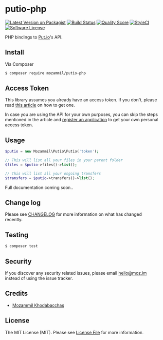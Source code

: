 # putio-php

[![Latest Version on Packagist](https://img.shields.io/packagist/v/Mozammil/putio-php.svg?style=flat-square)](https://packagist.org/packages/Mozammil/putio-php)
[![Build Status](https://img.shields.io/travis/Mozammil/putio-php/master.svg?style=flat-square)](https://travis-ci.org/Mozammil/putio-php)
[![Quality Score](https://img.shields.io/scrutinizer/g/Mozammil/putio-php.svg?style=flat-square)](https://scrutinizer-ci.com/g/Mozammil/putio-php)
[![StyleCI](https://styleci.io/repos/51363080/shield?branch=master)](https://styleci.io/repos/51363080)
[![Software License](https://img.shields.io/badge/license-MIT-brightgreen.svg?style=flat-square)](LICENSE.md)

PHP bindings to [Put.io](https://put.io)'s API.

## Install

Via Composer

``` bash
$ composer require mozammil/putio-php
```

## Access Token

This library assumes you already have an access token. If you don't, please read [this article](https://api.put.io/v2/docs/gettingstarted.html#authentication-and-access) on how to get one.

In case you are using the API for your own purposes, you can skip the steps mentioned in the article and [register an application](https://app.put.io/settings/account/oauth/apps/new) to get your own personal access token.

## Usage

``` php
$putio = new Mozammil\Putio\Putio('token');

// This will list all your files in your parent folder
$files = $putio->files()->list();

// This will list all your ongoing transfers
$transfers = $putio->transfers()->list();
```
Full documentation coming soon..

## Change log

Please see [CHANGELOG](CHANGELOG.md) for more information on what has changed recently.

## Testing

``` bash
$ composer test
```

## Security

If you discover any security related issues, please email [hello@moz.im](mailto:hello@moz.im) instead of using the issue tracker.

## Credits

- [Mozammil Khodabacchas](https://twitter.com/mozammil_k)

## License

The MIT License (MIT). Please see [License File](LICENSE.md) for more information.
